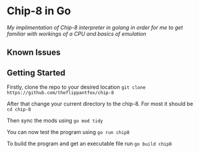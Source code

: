 # Chip-8 in Go
_My implimentation of Chip-8 interpreter in golang in order for me to get familiar with workings of a CPU and basics of emulation_

## Known Issues

## Getting Started
Firstly, clone the repo to your desired location
```git clone https://github.com/theflippantfox/chip-8```

After that change your current directory to the chip-8. For most it should be
```cd chip-8```

Then sync the mods using
```go mod tidy```

You can now test the program using 
```go run chip8```

To build the program and get an executable file run
```go build chip8```
